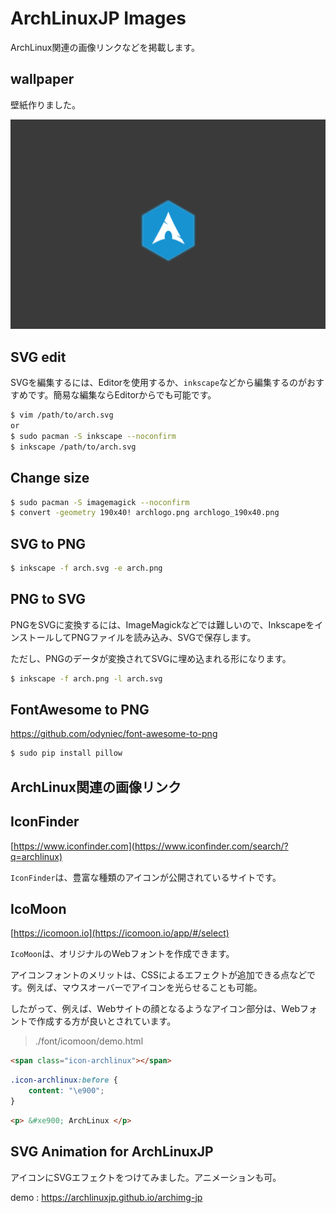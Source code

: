 # ArchLinuxJP Images

ArchLinux関連の画像リンクなどを掲載します。

## wallpaper

壁紙作りました。

![](wall/archjp.png)

## SVG edit

SVGを編集するには、Editorを使用するか、`inkscape`などから編集するのがおすすめです。簡易な編集ならEditorからでも可能です。

```bash
$ vim /path/to/arch.svg
or
$ sudo pacman -S inkscape --noconfirm
$ inkscape /path/to/arch.svg
```

## Change size

```bash
$ sudo pacman -S imagemagick --noconfirm
$ convert -geometry 190x40! archlogo.png archlogo_190x40.png
```

## SVG to PNG


```bash
$ inkscape -f arch.svg -e arch.png
```

## PNG to SVG

PNGをSVGに変換するには、ImageMagickなどでは難しいので、InkscapeをインストールしてPNGファイルを読み込み、SVGで保存します。

ただし、PNGのデータが変換されてSVGに埋め込まれる形になります。

```bash
$ inkscape -f arch.png -l arch.svg
```

## FontAwesome to PNG

https://github.com/odyniec/font-awesome-to-png

```bash
$ sudo pip install pillow
```

## ArchLinux関連の画像リンク

## IconFinder

[https://www.iconfinder.com](https://www.iconfinder.com/search/?q=archlinux)

`IconFinder`は、豊富な種類のアイコンが公開されているサイトです。

## IcoMoon

[https://icomoon.io](https://icomoon.io/app/#/select)

`IcoMoon`は、オリジナルのWebフォントを作成できます。

アイコンフォントのメリットは、CSSによるエフェクトが追加できる点などです。例えば、マウスオーバーでアイコンを光らせることも可能。

したがって、例えば、Webサイトの顔となるようなアイコン部分は、Webフォントで作成する方が良いとされています。

> ./font/icomoon/demo.html

```html
<span class="icon-archlinux"></span>
```

```css
.icon-archlinux:before {
    content: "\e900";
}
```

```html
<p> &#xe900; ArchLinux </p>
```

## SVG Animation for ArchLinuxJP

アイコンにSVGエフェクトをつけてみました。アニメーションも可。

demo : https://archlinuxjp.github.io/archimg-jp


